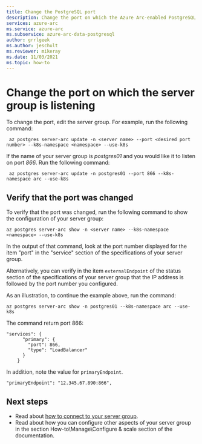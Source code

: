 ```yaml
---
title: Change the PostgreSQL port
description: Change the port on which the Azure Arc-enabled PostgreSQL server is listening.
services: azure-arc
ms.service: azure-arc
ms.subservice: azure-arc-data-postgresql
author: grrlgeek
ms.author: jeschult
ms.reviewer: mikeray
ms.date: 11/03/2021
ms.topic: how-to
---
```



# Change the port on which the server group is listening 

To change the port, edit the server group. For example, run the following command:

```azurecli
 az postgres server-arc update -n <server name> --port <desired port number> --k8s-namespace <namespace> --use-k8s
```

If the name of your server group is _postgres01_ and you would like it to listen on port _866_. Run the following command:

```azurecli
 az postgres server-arc update -n postgres01 --port 866 --k8s-namespace arc --use-k8s
```

## Verify that the port was changed

To verify that the port was changed, run the following command to show the configuration of your server group:

```azurecli
az postgres server-arc show -n <server name> --k8s-namespace <namespace> --use-k8s
```

In the output of that command, look at the port number displayed for the item "port" in the "service" section of the specifications of your server group.

Alternatively, you can verify in the item `externalEndpoint` of the status section of the specifications of your server group that the IP address is followed by the port number you configured.

As an illustration, to continue the example above, run the command:

```azurecli
az postgres server-arc show -n postgres01 --k8s-namespace arc --use-k8s
```

The command return port 866:

```output
"services": {
      "primary": {
        "port": 866,
        "type": "LoadBalancer"
      }
    }
```

In addition, note the value for `primaryEndpoint`.

```output
"primaryEndpoint": "12.345.67.890:866",
```

## Next steps
- Read about [how to connect to your server group](get-connection-endpoints-and-connection-strings-postgresql-server.md).
- Read about how you can configure other aspects of your server group in the section How-to\Manage\Configure & scale section of the documentation.

